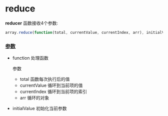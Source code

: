 # reduce

**reducer** 函数接收4个参数:

```js
array.reduce(function(total, currentValue, currentIndex, arr), initialValue)
```

### [参数](https://developer.mozilla.org/zh-CN/docs/Web/JavaScript/Reference/Global_Objects/Array/Reduce#参数)

- function 处理函数

  参数

  - total 函数每次执行后的值
  - currentValue 循环到当前项的值
  - currentIndex 循环到当前项的索引
  - arr 循环的对象

- initialValue 初始化当前参数